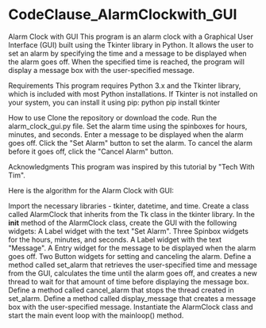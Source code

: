 # CodeClause_AlarmClockwith_GUI
Alarm Clock with GUI
This program is an alarm clock with a Graphical User Interface (GUI) built using the Tkinter library in Python. It allows the user to set an alarm by specifying the time and a message to be displayed when the alarm goes off. When the specified time is reached, the program will display a message box with the user-specified message.

Requirements
This program requires Python 3.x and the Tkinter library, which is included with most Python installations. If Tkinter is not installed on your system, you can install it using pip:
python
pip install tkinter 


How to use
Clone the repository or download the code.
Run the alarm_clock_gui.py file.
Set the alarm time using the spinboxes for hours, minutes, and seconds.
Enter a message to be displayed when the alarm goes off.
Click the "Set Alarm" button to set the alarm.
To cancel the alarm before it goes off, click the "Cancel Alarm" button.


Acknowledgments
This program was inspired by this tutorial by "Tech With Tim".


Here is the algorithm for the Alarm Clock with GUI:

Import the necessary libraries - tkinter, datetime, and time.
Create a class called AlarmClock that inherits from the Tk class in the tkinter library.
In the __init__ method of the AlarmClock class, create the GUI with the following widgets:
A Label widget with the text "Set Alarm".
Three Spinbox widgets for the hours, minutes, and seconds.
A Label widget with the text "Message".
A Entry widget for the message to be displayed when the alarm goes off.
Two Button widgets for setting and canceling the alarm.
Define a method called set_alarm that retrieves the user-specified time and message from the GUI, calculates the time until the alarm goes off, and creates a new thread to wait for that amount of time before displaying the message box.
Define a method called cancel_alarm that stops the thread created in set_alarm.
Define a method called display_message that creates a message box with the user-specified message.
Instantiate the AlarmClock class and start the main event loop with the mainloop() method.
